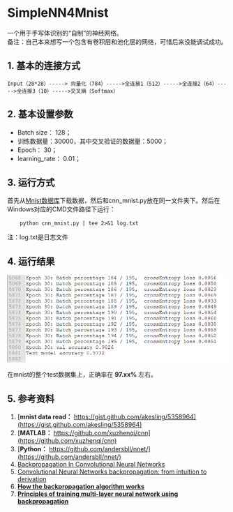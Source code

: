 # SimpleNN4Mnist
一个用于手写体识别的“自制”的神经网络。  
备注：自己本来想写一个包含有卷积层和池化层的网络，可惜后来没能调试成功。

## 1. 基本的连接方式
    Input（28*28）-----> 向量化（784）----->全连接1（512）----->全连接2（64）----->全连接3（10）----->交叉熵（Softmax）

## 2. 基本设置参数
* Batch size： 128；
* 训练数据量：30000，其中交叉验证的数据量：5000；
* Epoch： 30；
* learning_rate： 0.01；

## 3. 运行方式
首先从[Mnist数据库](http://yann.lecun.com/exdb/mnist/)下载数据，然后和cnn\_mnist.py放在同一文件夹下。然后在Windows对应的CMD文件路径下运行：

        python cnn_mnist.py | tee 2>&1 log.txt

注：log.txt是日志文件

## 4. 运行结果

![log info](log.png)

在mnist的整个test数据集上，正确率在 **97.xx%** 左右。
## 5. 参考资料
1. [**mnist data read：** https://gist.github.com/akesling/5358964](https://gist.github.com/akesling/5358964)
2. [**MATLAB：** https://github.com/xuzhenqi/cnn](https://github.com/xuzhenqi/cnn) 
3. [**Python：** https://github.com/andersbll/nnet/](https://github.com/andersbll/nnet/)
4. [Backpropagation In Convolutional Neural Networks](http://www.jefkine.com/general/2016/09/05/backpropagation-in-convolutional-neural-networks/)
5. [Convolutional Neural Networks backpropagation: from intuition to derivation](https://grzegorzgwardys.wordpress.com/2016/04/22/8/)
6. [**How the backpropagation algorithm works**](http://neuralnetworksanddeeplearning.com/chap2.html)
7. [**Principles of training multi-layer neural network using backpropagation**](http://home.agh.edu.pl/~vlsi/AI/backp_t_en/backprop.html)
